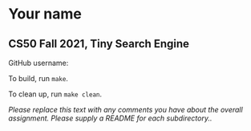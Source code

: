 
# Your name
## CS50 Fall 2021, Tiny Search Engine

GitHub username:

To build, run `make`.

To clean up, run `make clean`.

*Please replace this text with any comments you have about the overall assignment.  Please supply a README for each subdirectory..*
